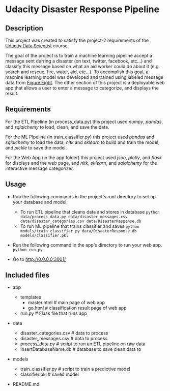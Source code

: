 # Udacity Disaster Response Pipeline #


## Description ##

This project was created to satisfy the project-2 requirements of the [Udactiy Data Scientist](https://www.udacity.com/course/data-scientist-nanodegree--nd025) course.

The goal of the project is to train a machine learning pipeline accept a message sent durring a disaster (on text, twitter, facebook, etc...) and classify this message based on what an aid worker could do about it (e.g. search and rescue, fire, water, aid, etc...). To accomplish this goal, a machine learning model was developed and trained using labeled message data from [Figure Eight](https://www.figure-eight.com/). The other section of this project is a deployable web app that allows a user to enter a message to categorize, and displays the result.


## Requirements ##

For the ETL Pipeline (in process_data.py) this project used *numpy*, *pandas*, and *sqlalchemy* to load, clean, and save the data.

For the ML Pipeline (in train_classifier.py) this project used *pandas* and *sqlalchemy* to load the data, *nltk* and *sklearn* to build and train the model, and *pickle* to save the model.

For the Web App (in the app folder) this project used *json*, *plotly*, and *flask* for displays and the web page, and *nltk*, *sklearn*, and *sqlalchemy* for the interactive message categorizer.


## Usage ##

- Run the following commands in the project's root directory to set up your database and model.

	- To run ETL pipeline that cleans data and stores in database
    	`python data/process_data.py data/disaster_messages.csv data/disaster_categories.csv data/DisasterResponse.db`
	- To run ML pipeline that trains classifier and saves
    	`python models/train_classifier.py data/DisasterResponse.db models/classifier.pkl`

- Run the following command in the app's directory to run your web app.
    `python run.py`

- Go to http://0.0.0.0:3001/

## Included files ##

- app
	- templates
		- master.html  # main page of web app
		- go.html  # classification result page of web app
	- run.py  # Flask file that runs app

- data
	- disaster_categories.csv  # data to process 
	- disaster_messages.csv  # data to process
	- process_data.py  # script to run an ETL pipeline on raw data
	- InsertDatabaseName.db   # database to save clean data to

- models
	- train_classifier.py  # script to train a predictive model
	- classifier.pkl  # saved model 

- README.md